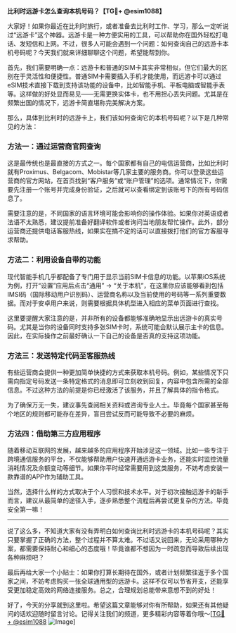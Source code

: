 **比利时远游卡怎么查询本机号码？【TG💪+ @esim1088】**

大家好！如果你最近在比利时旅行，或者准备去比利时工作、学习，那么一定听说过“远游卡”这个神器。远游卡是一种方便实用的工具，可以帮助你在国外轻松打电话、发短信和上网。不过，很多人可能会遇到一个问题：如何查询自己的远游卡本机号码呢？今天我们就来详细聊聊这个问题，希望能帮到你。

首先，我们需要明确一点：远游卡和普通的SIM卡其实非常相似，但它们最大的区别在于灵活性和便捷性。普通SIM卡需要插入手机才能使用，而远游卡可以通过eSIM技术直接下载到支持该功能的设备中，比如智能手机、平板电脑或智能手表等。这样做的好处显而易见——无需更换实体卡，也不用担心丢失问题。尤其是在频繁出国的情况下，远游卡简直堪称完美解决方案。

那么，具体到比利时的远游卡上，我们该如何查询它的本机号码呢？以下是几种常见的方法：

### 方法一：通过运营商官网查询
这是最传统也是最直接的方式之一。每个国家都有自己的电信运营商，比如比利时就有Proximus、Belgacom、Mobistar等几家主要的服务商。你可以登录这些运营商的官方网站，在首页找到“客户服务”或“账户管理”的选项。通常情况下，你需要先注册一个账号并完成身份验证，之后就可以查看绑定到该账号下的所有号码信息了。

需要注意的是，不同国家的语言环境可能会影响你的操作体验。如果你对英语或者法语不太熟悉，建议提前准备好翻译软件或者询问当地朋友帮忙操作。此外，部分运营商还提供电话客服热线，如果实在搞不定的话可以直接拨打他们的官方客服寻求帮助。

### 方法二：利用设备自带的功能
现代智能手机几乎都配备了专门用于显示当前SIM卡信息的功能。以苹果iOS系统为例，打开“设置”应用后点击“通用” -> “关于本机”，在这里你应该能够看到包括IMSI码（国际移动用户识别码）、运营商名称以及当前使用的号码等一系列重要数据。而对于安卓用户来说，则需要根据具体机型进入相应的菜单页面进行查找。

这里要提醒大家注意的是，并非所有的设备都能够准确地显示出远游卡的真实号码。尤其是当你的设备同时支持多张SIM卡时，系统可能会默认展示主卡的信息。因此，在实际操作之前最好确认一下自己的设备是否真的支持这项功能。

### 方法三：发送特定代码至客服热线
有些运营商会提供一种更加简单快捷的方式来获取本机号码。例如，某些情况下只需向指定号码发送一条特定格式的消息即可立刻收到回复，内容中包含所需的全部信息。不过这种方法的前提是你已经激活了该服务，并且了解具体的指令格式。

为了确保万无一失，建议事先查阅相关资料或咨询专业人士。毕竟每个国家甚至每个地区的规则都可能存在差异，盲目尝试反而可能导致不必要的麻烦。

### 方法四：借助第三方应用程序
随着移动互联网的发展，越来越多的应用程序开始涉足这一领域。比如一些专注于跨境通信服务的平台，不仅能够帮助用户快速开通远游卡业务，还能实时监控流量消耗情况及余额变动等细节。如果你平时经常需要用到这类服务，不妨考虑安装一款靠谱的APP作为辅助工具。

当然，选择什么样的方式取决于个人习惯和技术水平。对于初次接触远游卡的新手而言，建议从最简单的途径入手，逐步熟悉整个流程后再尝试更复杂的方法。毕竟安全第一嘛！

---

说了这么多，不知道大家有没有弄明白如何查询比利时远游卡的本机号码呢？其实只要掌握了正确的方法，整个过程并不算太难。不过话又说回来，无论采用哪种方案，都需要保持耐心和细心的态度哦！毕竟谁都不想因为一时疏忽而导致后续出现各种麻烦吧？

最后再给大家一个小贴士：如果你打算长期待在国外，或者计划频繁往返于多个国家之间，不妨考虑购买一张全球通用型的远游卡。这样不仅可以节省开支，还能享受更加稳定高效的网络连接服务。总之，合理规划总能带来意想不到的好处！

好了，今天的分享就到这里啦。希望这篇文章能够对你有所帮助，如果还有其他疑问的话欢迎随时留言讨论。记得关注我们的频道，更多精彩内容等着你哦～[[TG💪+ @esim1088](https://t.me/s/esim1088) ![Image](https://i.postimg.cc/4NQfJmqS/Snipaste-2025-05-13-00-14-12.png)]